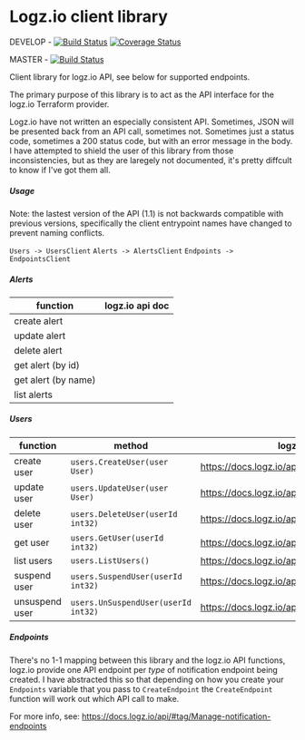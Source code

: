 # Logz.io client library

DEVELOP - [![Build Status](https://travis-ci.org/jonboydell/logzio_client.svg?branch=develop)](https://travis-ci.org/jonboydell/logzio_client) [![Coverage Status](https://coveralls.io/repos/github/jonboydell/logzio_client/badge.svg?branch=develop)](https://coveralls.io/github/jonboydell/logzio_client?branch=develop)

MASTER - [![Build Status](https://travis-ci.org/jonboydell/logzio_client.svg?branch=master)](https://travis-ci.org/jonboydell/logzio_client)

Client library for logz.io API, see below for supported endpoints.

The primary purpose of this library is to act as the API interface for the logz.io Terraform provider.

Logz.io have not written an especially consistent API.  Sometimes, JSON will be presented back from an API call, sometimes not.  Sometimes just a status code, sometimes a 200 status code, but with an error message in the body.  I have attempted to shield the user of this library from those inconsistencies, but as they are laregely not documented, it's 
pretty diffcult to know if I've got them all.

##### Usage

Note: the lastest version of the API (1.1) is not backwards compatible with previous versions, specifically the client entrypoint
names have changed to prevent naming conflicts.

`Users -> UsersClient`
`Alerts -> AlertsClient`
`Endpoints -> EndpointsClient`



##### Alerts



|function|logz.io api doc|
|---|---|
|create alert||
|update alert||
|delete alert||
|get alert (by id)||
|get alert (by name)||
|list alerts||


##### Users


|function|method|logz.io api doc|
|---|---|---|
|create user|`users.CreateUser(user User)`|https://docs.logz.io/api/#operation/createUser|
|update user|`users.UpdateUser(user User)`|https://docs.logz.io/api/#operation/updateUser|
|delete user|`users.DeleteUser(userId int32)`|https://docs.logz.io/api/#operation/deleteUser|
|get user|`users.GetUser(userId int32)`|https://docs.logz.io/api/#operation/getUser|
|list users|`users.ListUsers()`|https://docs.logz.io/api/#operation/listUsers|
|suspend user|`users.SuspendUser(userId int32)`|https://docs.logz.io/api/#operation/suspendUser|
|unsuspend user|`users.UnSuspendUser(userId int32)`|https://docs.logz.io/api/#operation/unsuspendUser|

##### Endpoints
There's no 1-1 mapping between this library and the logz.io API functions, logz.io provide one API endpoint per *type* of notification endpoint being created.  I have abstracted this so that depending on how you create your `Endpoints` variable that you pass to `CreateEndpoint` the `CreateEndpoint` function will work out which API call to make. 

For more info, see: https://docs.logz.io/api/#tag/Manage-notification-endpoints




